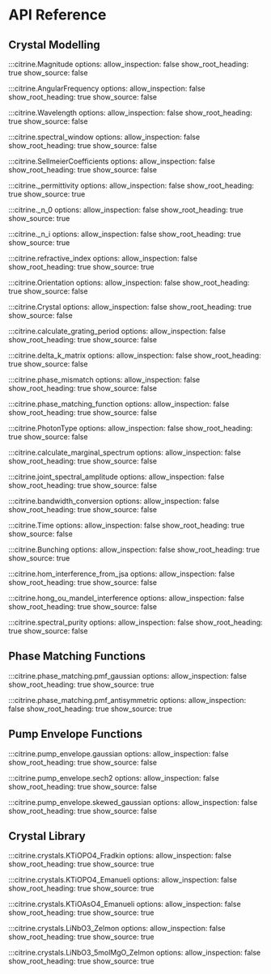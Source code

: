 # API Reference

## Crystal Modelling

:::citrine.Magnitude
    options:
        allow_inspection: false
        show_root_heading: true
        show_source: false

:::citrine.AngularFrequency
    options:
        allow_inspection: false
        show_root_heading: true
        show_source: false

:::citrine.Wavelength
    options:
        allow_inspection: false
        show_root_heading: true
        show_source: false

:::citrine.spectral_window
    options:
        allow_inspection: false
        show_root_heading: true
        show_source: false

:::citrine.SellmeierCoefficients
    options:
        allow_inspection: false
        show_root_heading: true
        show_source: false

:::citrine._permittivity
    options:
        allow_inspection: false
        show_root_heading: true
        show_source: true

:::citrine._n_0
    options:
        allow_inspection: false
        show_root_heading: true
        show_source: true

:::citrine._n_i
    options:
        allow_inspection: false
        show_root_heading: true
        show_source: true

:::citrine.refractive_index
    options:
        allow_inspection: false
        show_root_heading: true
        show_source: true

:::citrine.Orientation
    options:
        allow_inspection: false
        show_root_heading: true
        show_source: false

:::citrine.Crystal
    options:
        allow_inspection: false
        show_root_heading: true
        show_source: false

:::citrine.calculate_grating_period
    options:
        allow_inspection: false
        show_root_heading: true
        show_source: false

:::citrine.delta_k_matrix
    options:
        allow_inspection: false
        show_root_heading: true
        show_source: false

:::citrine.phase_mismatch
    options:
        allow_inspection: false
        show_root_heading: true
        show_source: false

:::citrine.phase_matching_function
    options:
        allow_inspection: false
        show_root_heading: true
        show_source: false

:::citrine.PhotonType
    options:
        allow_inspection: false
        show_root_heading: true
        show_source: false


:::citrine.calculate_marginal_spectrum
    options:
        allow_inspection: false
        show_root_heading: true
        show_source: false

:::citrine.joint_spectral_amplitude
    options:
        allow_inspection: false
        show_root_heading: true
        show_source: false

:::citrine.bandwidth_conversion
    options:
        allow_inspection: false
        show_root_heading: true
        show_source: false

:::citrine.Time
    options:
        allow_inspection: false
        show_root_heading: true
        show_source: false

:::citrine.Bunching
    options:
        allow_inspection: false
        show_root_heading: true
        show_source: true

:::citrine.hom_interference_from_jsa
    options:
        allow_inspection: false
        show_root_heading: true
        show_source: false

:::citrine.hong_ou_mandel_interference
    options:
        allow_inspection: false
        show_root_heading: true
        show_source: false

:::citrine.spectral_purity
    options:
        allow_inspection: false
        show_root_heading: true
        show_source: false


## Phase Matching Functions

:::citrine.phase_matching.pmf_gaussian
    options:
        allow_inspection: false
        show_root_heading: true
        show_source: true

:::citrine.phase_matching.pmf_antisymmetric
    options:
        allow_inspection: false
        show_root_heading: true
        show_source: true


## Pump Envelope Functions

:::citrine.pump_envelope.gaussian
    options:
        allow_inspection: false
        show_root_heading: true
        show_source: false

:::citrine.pump_envelope.sech2
    options:
        allow_inspection: false
        show_root_heading: true
        show_source: false

:::citrine.pump_envelope.skewed_gaussian
    options:
        allow_inspection: false
        show_root_heading: true
        show_source: false

## Crystal Library

:::citrine.crystals.KTiOPO4_Fradkin
    options:
        allow_inspection: false
        show_root_heading: true
        show_source: true

:::citrine.crystals.KTiOPO4_Emanueli
    options:
        allow_inspection: false
        show_root_heading: true
        show_source: true

:::citrine.crystals.KTiOAsO4_Emanueli
    options:
        allow_inspection: false
        show_root_heading: true
        show_source: true


:::citrine.crystals.LiNbO3_Zelmon
    options:
        allow_inspection: false
        show_root_heading: true
        show_source: true


:::citrine.crystals.LiNbO3_5molMgO_Zelmon
    options:
        allow_inspection: false
        show_root_heading: true
        show_source: true
